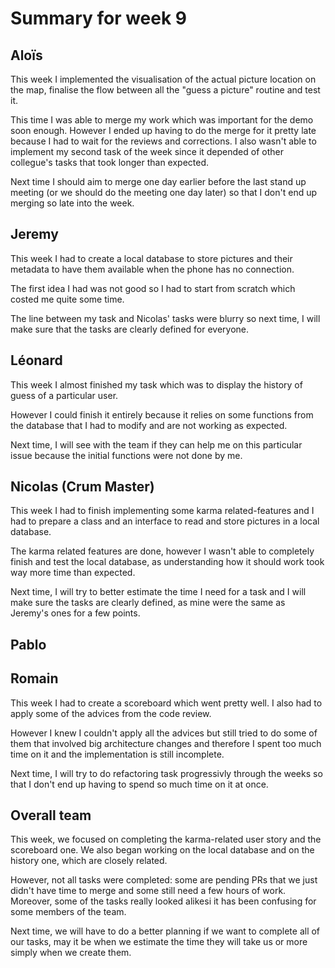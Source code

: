# Summary for week 9


## Aloïs 

This week I implemented the visualisation of the actual picture location on the map, finalise the flow between all the "guess a picture" routine and test it.

This time I was able to merge my work which was important for the demo soon enough. However I ended up having to do the merge for it pretty late because I had to wait for the reviews and corrections. I also wasn't able to implement my second task of the week since it depended of other collegue's tasks that took longer than expected.

Next time I should aim to merge one day earlier before the last stand up meeting (or we should do the meeting one day later) so that I don't end up merging so late into the week.

## Jeremy

This week I had to create a local database to store pictures and their metadata to have them available when the phone has no connection.

The first idea I had was not good so I had to start from scratch which costed me quite some time.

The line between my task and Nicolas' tasks were blurry so next time, I will make sure that the tasks are clearly defined for everyone.

## Léonard 

This week I almost finished my task which was to display the history of guess of a particular user.

However I could finish it entirely because it relies on some functions from the database that I had to modify and are not working as expected.

Next time, I will see with the team if they can help me on this particular issue because the initial functions were not done by me.

## Nicolas (Crum Master)

This week I had to finish implementing some karma related-features and I had to prepare a class and an interface to read and store pictures in a local database.

The karma related features are done, however I wasn't able to completely finish and test the local database, as understanding how it should work took way more time than expected.

Next time, I will try to better estimate the time I need for a task and I will make sure the tasks are clearly defined, as mine were the same as Jeremy's ones for a few points.

## Pablo 


## Romain 

This week I had to create a scoreboard which went pretty well. I also had to apply some of the advices from the code review.

However I knew I couldn't apply all the advices but still tried to do some of them that involved big architecture changes and therefore I spent too much time on it and the implementation is still incomplete.

Next time, I will try to do refactoring task progressivly through the weeks so that I don't end up having to spend so much time on it at once.


## Overall team

This week, we focused on completing the karma-related user story and the scoreboard one. We also began working on the local database and on the history one, which are closely related.

However, not all tasks were completed: some are pending PRs that we just didn't have time to merge and some still need a few hours of work. Moreover, some of the tasks really looked alikesi it has been confusing for some members of the team.

Next time, we will have to do a better planning if we want to complete all of our tasks, may it be when we estimate the time they will take us or more simply when we create them.
